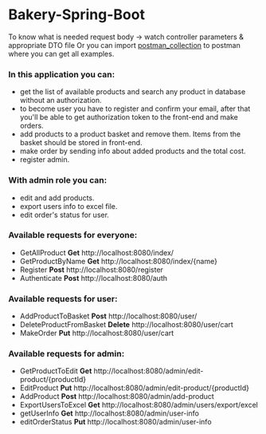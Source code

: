 # Bakery-Spring-Boot
To know what is needed request body -> watch controller parameters & appropriate DTO file
Or you can import [postman_collection](https://github.com/lostEly/Bakery-Spring-Boot/blob/4e5adc0825c2a75314dedb17f70cf0380e8c447a/bakery.postman_collection.json) to postman where you can get all examples.
### In this application you can:
* get the list of available products and search any product in database without an authorization.
* to become user you have to register and confirm your email, after that you'll be able to get authorization token to the front-end and make orders.
* add products to a product basket and remove them. Items from the basket should be stored in front-end.
* make order by sending info about added products and the total cost.
* register admin.

### With admin role you can:
* edit and add products.
* export users info to excel file.
* edit order's status for user.

### Available requests for everyone:
* GetAllProduct **Get** http://localhost:8080/index/
* GetProductByName **Get** http://localhost:8080/index/{name}
* Register **Post** http://localhost:8080/register
* Authenticate **Post** http://localhost:8080/auth  

### Available requests for user:
* AddProductToBasket **Post** http://localhost:8080/user/
* DeleteProductFromBasket **Delete** http://localhost:8080/user/cart  
* MakeOrder **Put** http://localhost:8080/user/cart

### Available requests for admin:
* GetProductToEdit **Get** http://localhost:8080/admin/edit-product/{productId}
* EditProduct **Put** http://localhost:8080/admin/edit-product/{productId}
* AddProduct **Post** http://localhost:8080/admin/add-product
* ExportUsersToExcel **Get** http://localhost:8080/admin/users/export/excel
* getUserInfo **Get** http://localhost:8080/admin/user-info
* editOrderStatus **Put** http://localhost:8080/admin/user-info
